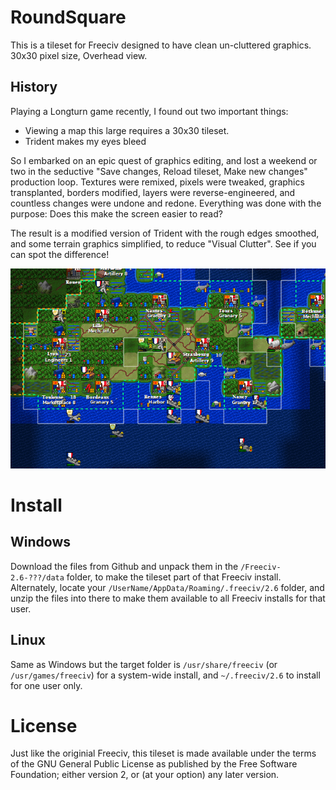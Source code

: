 # RoundSquare
This is a tileset for Freeciv designed to have clean un-cluttered graphics. 
30x30 pixel size, Overhead view.

## History
Playing a Longturn game recently, I found out two important things:

* Viewing a map this large requires a 30x30 tileset.
* Trident makes my eyes bleed 

So I embarked on an epic quest of graphics editing, and lost a weekend or two in the seductive "Save changes, Reload tileset, Make new changes" production loop. Textures were remixed, pixels were tweaked, graphics transplanted, borders modified, layers were reverse-engineered, and countless changes were undone and redone. Everything was done with the purpose: Does this make the screen easier to read?

The result is a modified version of Trident with the rough edges smoothed, and some terrain graphics simplified, to reduce "Visual Clutter".
See if you can spot the difference!

![Preview](preview.png?raw=true)

# Install

## Windows

Download the files from Github and unpack them in the `/Freeciv-2.6-???/data` folder, to make the tileset part of that Freeciv install.
Alternately, locate your `/UserName/AppData/Roaming/.freeciv/2.6` folder, and unzip the files into there to make them available to all Freeciv installs for that user.

## Linux

Same as Windows but the target folder is `/usr/share/freeciv` (or `/usr/games/freeciv`) for a system-wide install, and `~/.freeciv/2.6` to install for one user only.

# License

Just like the originial Freeciv, this tileset is made available under the terms of the GNU General Public License as published by the Free Software Foundation; either version 2, or (at your option) any later version.
